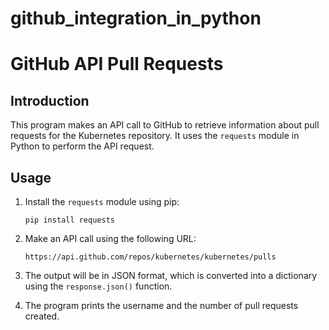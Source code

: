 # github_integration_in_python
 
# GitHub API Pull Requests

## Introduction
This program makes an API call to GitHub to retrieve information about pull requests for the Kubernetes repository. It uses the `requests` module in Python to perform the API request.

## Usage
1. Install the `requests` module using pip:
   ```
   pip install requests
   ```

2. Make an API call using the following URL:
   ```
   https://api.github.com/repos/kubernetes/kubernetes/pulls
   ```

3. The output will be in JSON format, which is converted into a dictionary using the `response.json()` function.

4. The program prints the username and the number of pull requests created.



